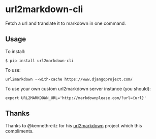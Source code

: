 # url2markdown-cli

Fetch a url and translate it to markdown in one command.

## Usage

To install:

```shell
$ pip install url2markdown-cli
```

To use:

```shell
url2markdown --with-cache https://www.djangoproject.com/
```

To use your own custom url2markdown server instance (you should):

```shell
export URL2MARKDOWN_URL='http://markdownplease.com/?url={url}'
```

## Thanks

Thanks to @kennethreitz for his [url2markdown](https://github.com/kennethreitz/url2markdown) project which this compliments.
